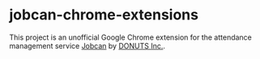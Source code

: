 # jobcan-chrome-extensions
This project is an unofficial Google Chrome extension for the attendance management service [Jobcan](https://jobcan.ne.jp/) by [DONUTS Inc.](https://www.donuts.ne.jp/).
